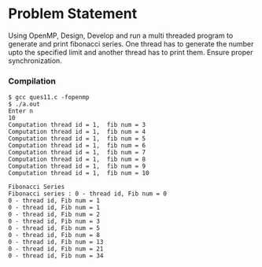 Problem Statement
=================

Using OpenMP, Design, Develop and run a multi threaded program to generate and print fibonacci series.
One thread has to generate the number upto the specified limit and another thread has to print them.
Ensure proper synchronization.

### Compilation

```
$ gcc ques11.c -fopenmp
$ ./a.out 
Enter n
10
Computation thread id = 1,	fib num = 3
Computation thread id = 1,	fib num = 4
Computation thread id = 1,	fib num = 5
Computation thread id = 1,	fib num = 6
Computation thread id = 1,	fib num = 7
Computation thread id = 1,	fib num = 8
Computation thread id = 1,	fib num = 9
Computation thread id = 1,	fib num = 10

Fibonacci Series
Fibonacci series : 0 - thread id, Fib num = 0 
0 - thread id, Fib num = 1 
0 - thread id, Fib num = 1 
0 - thread id, Fib num = 2 
0 - thread id, Fib num = 3 
0 - thread id, Fib num = 5 
0 - thread id, Fib num = 8 
0 - thread id, Fib num = 13 
0 - thread id, Fib num = 21 
0 - thread id, Fib num = 34 



```



